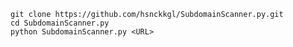 ```git clone https://github.com/hsnckkgl/SubdomainScanner.py.git``` \
```cd SubdomainScanner.py``` \
```python SubdomainScanner.py <URL>```
